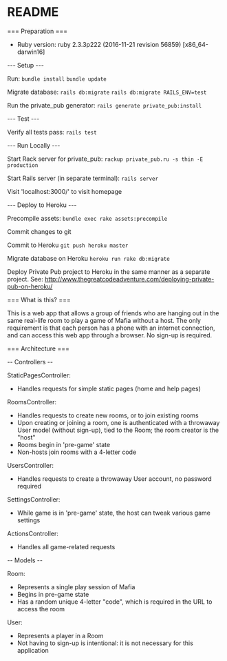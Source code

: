 # README

=== Preparation ===

* Ruby version:
ruby 2.3.3p222 (2016-11-21 revision 56859) [x86_64-darwin16]

--- Setup ---

Run:
  `bundle install`
  `bundle update`

Migrate database:
  `rails db:migrate`
  `rails db:migrate RAILS_ENV=test`

Run the private_pub generator:
  `rails generate private_pub:install`

--- Test ---

Verify all tests pass:
  `rails test`

--- Run Locally ---

Start Rack server for private_pub:
  `rackup private_pub.ru -s thin -E production`

Start Rails server (in separate terminal):
  `rails server`

Visit 'localhost:3000/' to visit homepage

--- Deploy to Heroku ---

Precompile assets:
  `bundle exec rake assets:precompile`

Commit changes to git

Commit to Heroku
  `git push heroku master`

Migrate database on Heroku
  `heroku run rake db:migrate`

Deploy Private Pub project to Heroku in the same manner as a separate project.
See: http://www.thegreatcodeadventure.com/deploying-private-pub-on-heroku/

=== What is this? ===

This is a web app that allows a group of friends who are hanging out in the same real-life room to play a game of Mafia without a host. The only requirement is that each person has a phone with an internet connection, and can access this web app through a browser. No sign-up is required.

=== Architecture ===

-- Controllers --

StaticPagesController:
- Handles requests for simple static pages (home and help pages)

RoomsController:
- Handles requests to create new rooms, or to join existing rooms
- Upon creating or joining a room, one is authenticated with a throwaway User model (without sign-up), tied to the Room; the room creator is the "host"
- Rooms begin in 'pre-game' state
- Non-hosts join rooms with a 4-letter code

UsersController:
- Handles requests to create a throwaway User account, no password required

SettingsController:
- While game is in 'pre-game' state, the host can tweak various game settings

ActionsController:
- Handles all game-related requests

-- Models --

Room:
- Represents a single play session of Mafia
- Begins in pre-game state
- Has a random unique 4-letter "code", which is required in the URL to access the room

User:
- Represents a player in a Room
- Not having to sign-up is intentional: it is not necessary for this application